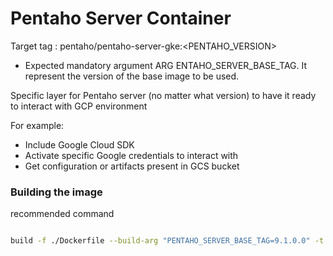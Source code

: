 # Pentaho Server Container

Target tag : pentaho/pentaho-server-gke:<PENTAHO_VERSION>

* Expected mandatory argument
ARG ENTAHO_SERVER_BASE_TAG. It represent the version of the base image to be used.

Specific layer for Pentaho server (no matter what version) to have it ready to interact with GCP environment

For example: 
- Include Google Cloud SDK
- Activate specific Google credentials to interact with
- Get configuration or artifacts present in GCS bucket

### Building the image
recommended command 

```bash

build -f ./Dockerfile --build-arg "PENTAHO_SERVER_BASE_TAG=9.1.0.0" -t pentaho/pentaho-server-gke:9.1.0.0 .

```



